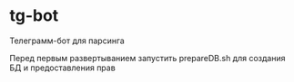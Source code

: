# tg-bot
Телеграмм-бот для парсинга

Перед первым развертыванием запустить prepareDB.sh для создания БД и предоставления прав

